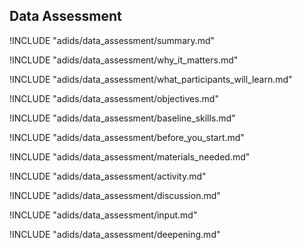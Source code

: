 
##  Data Assessment

<!-- ![](content/images/data_assessment.png "") -->

!INCLUDE "adids/data_assessment/summary.md"

<!-- Why The Topic Matters -->

!INCLUDE "adids/data_assessment/why_it_matters.md"

<!--  What Participants Will Learn -->

!INCLUDE "adids/data_assessment/what_participants_will_learn.md"

<!-- Objectives {.sidebar} -->

!INCLUDE "adids/data_assessment/objectives.md"

<!-- Baseline Skills -->

!INCLUDE "adids/data_assessment/baseline_skills.md"

<!-- Before you Start -->

!INCLUDE "adids/data_assessment/before_you_start.md"

<!-- Materials Needed [stub] -->

!INCLUDE "adids/data_assessment/materials_needed.md"

<!--Activity [stub] {.activity} -->

!INCLUDE "adids/data_assessment/activity.md"

<!--Discussion [stub] -->

!INCLUDE "adids/data_assessment/discussion.md"

<!-- Input -->

!INCLUDE "adids/data_assessment/input.md"

<!-- Deepening -->

!INCLUDE "adids/data_assessment/deepening.md"

<!--Synthesis [stub] {.synthesis} -->

